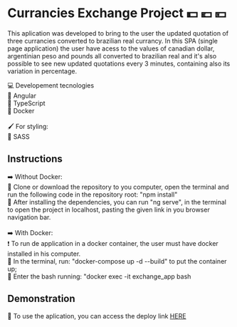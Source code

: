 # Currancies Exchange Project :dollar: :euro: 💴

This aplication was developed to bring to the user the updated quotation of three currancies converted to brazilian real currancy. 
In this SPA (single page application) the user have acess to the values of canadian dollar, argentinian peso and pounds all converted to brazilian real and it's also possible to see new updated quotations every 3 minutes, containing also its variation in percentage. 

:computer: Developement tecnologies</br>
:pushpin: Angular </br>
:pushpin: TypeScript </br>
:pushpin: Docker </br></br>
:paintbrush: For styling:</br>
:pushpin: SASS


## Instructions

:arrow_right: Without Docker:<br/>
:small_blue_diamond: Clone or download the repository to you computer, open the terminal and run the following code in the repository root: "npm install"</br>
:small_blue_diamond: After installing the dependencies, you can run "ng serve", in the terminal to open the project in localhost, pasting the given link in you browser navigation bar.</br></br>
:arrow_right: With Docker:<br/>
:exclamation: To run de application in a docker container, the user must have docker installed in his computer.</br>
:small_blue_diamond: In the terminal, run: "docker-compose up -d --build" to put the container up;</br>
:small_blue_diamond: Enter the bash running: "docker exec -it exchange_app bash


## Demonstration
:small_blue_diamond: To use the aplication, you can access the deploy link [HERE](https://currancy-exchange-frete-rapido.vercel.app/)</br>

